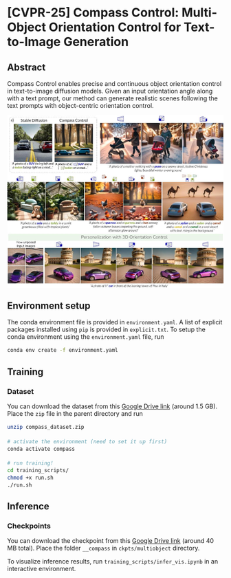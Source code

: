 # [CVPR-25] Compass Control: Multi-Object Orientation Control for Text-to-Image Generation 

## Abstract
Compass Control enables precise and continuous object orientation control in text-to-image diffusion models. Given an input orientation angle along with a text prompt, our method can generate realistic scenes following the text prompts with object-centric orientation control.

<img src="assets/teaser.jpg" alt="Alt Text" style="display:block; margin:auto;" width="750"/> 

## Environment setup 
The conda environment file is provided in `environment.yaml`. A list of explicit packages installed using `pip` is provided in `explicit.txt`. To setup the conda environment using the `environment.yaml` file, run
```bash
conda env create -f environment.yaml
```

## Training 
### Dataset
You can download the dataset from this [Google Drive link](https://drive.google.com/file/d/18BsBZUXvj9kyyWcudLMS-5RgkDjbqidd/view?usp=sharing) (around 1.5 GB). Place the `zip` file in the parent directory and run 
```bash
unzip compass_dataset.zip

# activate the environment (need to set it up first) 
conda activate compass 

# run training! 
cd training_scripts/ 
chmod +x run.sh 
./run.sh 
```   

## Inference

### Checkpoints 
You can download the checkpoint from this [Google Drive link](https://drive.google.com/drive/folders/1GmvEg-SJff35P5SK0zoWb69m7Bzc1b1V?usp=sharing) (around 40 MB total). Place the folder `__compass` in `ckpts/multiobject` directory.  

To visualize inference results, run `training_scripts/infer_vis.ipynb` in an interactive environment.  